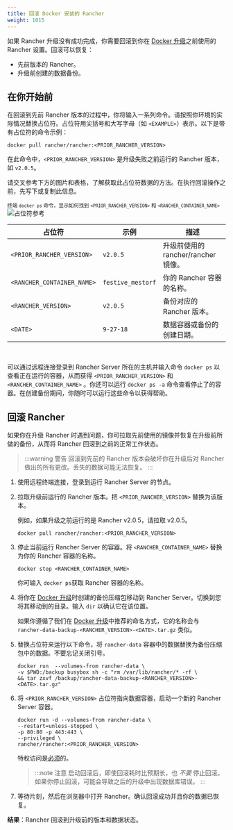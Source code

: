 ```yaml
---
title: 回滚 Docker 安装的 Rancher
weight: 1015
---
```


如果 Rancher 升级没有成功完成，你需要回滚到你在 [Docker 升级]({{<baseurl>}}/rancher/v2.6/en/installation/other-installation-methods/single-node-docker/single-node-upgrades)之前使用的 Rancher 设置。回滚可以恢复：

- 先前版本的 Rancher。
- 升级前创建的数据备份。

## 在你开始前

在回滚到先前 Rancher 版本的过程中，你将输入一系列命令。请按照你环境的实际情况替换占位符。占位符用尖括号和大写字母（如 `<EXAMPLE>`）表示。以下是带有占位符的命令示例：

```
docker pull rancher/rancher:<PRIOR_RANCHER_VERSION>
```

在此命令中，`<PRIOR_RANCHER_VERSION>` 是升级失败之前运行的 Rancher 版本，如 `v2.0.5`。

请交叉参考下方的图片和表格，了解获取此占位符数据的方法。在执行回滚操作之前，先写下或复制此信息。

<sup>终端 `docker ps` 命令，显示如何找到 `<PRIOR_RANCHER_VERSION>` 和 `<RANCHER_CONTAINER_NAME>`</sup>
![占位符参考]({{<baseurl>}}/img/rancher/placeholder-ref-2.png)

| 占位符 | 示例 | 描述 |
| -------------------------- | -------------------------- | ------------------------------------------------------- |
| `<PRIOR_RANCHER_VERSION>` | `v2.0.5` | 升级前使用的 rancher/rancher 镜像。 |
| `<RANCHER_CONTAINER_NAME>` | `festive_mestorf` | 你的 Rancher 容器的名称。 |
| `<RANCHER_VERSION>` | `v2.0.5` | 备份对应的 Rancher 版本。 |
| `<DATE>` | `9-27-18` | 数据容器或备份的创建日期。 |
<br/>

可以通过远程连接登录到 Rancher Server 所在的主机并输入命令 `docker ps` 以查看正在运行的容器，从而获得 `<PRIOR_RANCHER_VERSION>` 和 `<RANCHER_CONTAINER_NAME>` 。你还可以运行 `docker ps -a` 命令查看停止了的容器。在创建备份期间，你随时可以运行这些命令以获得帮助。

## 回滚 Rancher

如果你在升级 Rancher 时遇到问题，你可拉取先前使用的镜像并恢复在升级前所做的备份，从而将 Rancher 回滚到之前的正常工作状态。

> :::warning 警告
> 回滚到先前的 Rancher 版本会破坏你在升级后对 Rancher 做出的所有更改。丢失的数据可能无法恢复。
> :::

1. 使用远程终端连接，登录到运行 Rancher Server 的节点。

1. 拉取升级前运行的 Rancher 版本。把 `<PRIOR_RANCHER_VERSION>` 替换为该版本。

   例如，如果升级之前运行的是 Rancher v2.0.5，请拉取 v2.0.5。

   ```
   docker pull rancher/rancher:<PRIOR_RANCHER_VERSION>
   ```

1. 停止当前运行 Rancher Server 的容器。将 `<RANCHER_CONTAINER_NAME>` 替换为你的 Rancher 容器的名称。

   ```
   docker stop <RANCHER_CONTAINER_NAME>
   ```
   你可输入 `docker ps`获取 Rancher 容器的名称。

1. 将你在 [Docker 升级]({{<baseurl>}}/rancher/v2.6/en/installation/other-installation-methods/single-node-docker/single-node-upgrades)时创建的备份压缩包移动到 Rancher Server。切换到您将其移动到的目录。输入 `dir` 以确认它在该位置。

   如果你遵循了我们在 [Docker 升级]({{<baseurl>}}/rancher/v2.6/en/installation/other-installation-methods/single-node-docker/single-node-upgrades)中推荐的命名方式，它的名称会与 `rancher-data-backup-<RANCHER_VERSION>-<DATE>.tar.gz` 类似。

1. 替换占位符来运行以下命令，将 `rancher-data` 容器中的数据替换为备份压缩包中的数据。不要忘记关闭引号。

   ```
   docker run  --volumes-from rancher-data \
   -v $PWD:/backup busybox sh -c "rm /var/lib/rancher/* -rf \
   && tar zxvf /backup/rancher-data-backup-<RANCHER_VERSION>-<DATE>.tar.gz"
   ```

1. 将 `<PRIOR_RANCHER_VERSION>` 占位符指向数据容器，启动一个新的 Rancher Server 容器。
   ```
   docker run -d --volumes-from rancher-data \
   --restart=unless-stopped \
   -p 80:80 -p 443:443 \
   --privileged \
   rancher/rancher:<PRIOR_RANCHER_VERSION>
   ```
   特权访问是[必须]({{<baseurl>}}/rancher/v2.6/en/installation/other-installation-methods/single-node-docker/#privileged-access-for-rancher)的。

   > :::note 注意
   > 启动回滚后，即使回滚耗时比预期长，也 _不要_ 停止回滚。如果你停止回滚，可能会导致之后的升级中出现数据库错误。
   > :::

1. 等待片刻，然后在浏览器中打开 Rancher。确认回滚成功并且你的数据已恢复。

**结果**：Rancher 回滚到升级前的版本和数据状态。
